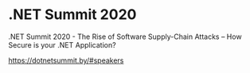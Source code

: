 # .NET Summit 2020 
.NET Summit 2020 - The Rise of Software Supply-Chain Attacks – How Secure is your .NET Application?

https://dotnetsummit.by/#speakers
